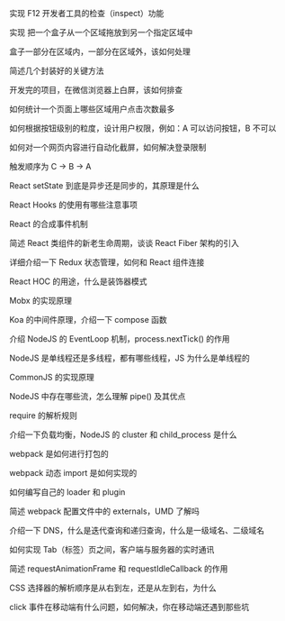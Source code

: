 实现 F12 开发者工具的检查（inspect）功能

实现 把一个盒子从一个区域拖放到另一个指定区域中

盒子一部分在区域内，一部分在区域外，该如何处理

简述几个封装好的关键方法

开发完的项目，在微信浏览器上白屏，该如何排查

如何统计一个页面上哪些区域用户点击次数最多

如何根据按钮级别的粒度，设计用户权限，例如：A 可以访问按钮，B 不可以

如何对一个网页内容进行自动化截屏，如何解决登录限制

触发顺序为 C -> B -> A

React setState 到底是异步还是同步的，其原理是什么

React Hooks 的使用有哪些注意事项

React 的合成事件机制

简述 React 类组件的新老生命周期，谈谈 React Fiber 架构的引入

详细介绍一下 Redux 状态管理，如何和 React 组件连接

React HOC 的用途，什么是装饰器模式

Mobx 的实现原理

Koa 的中间件原理，介绍一下 compose 函数

介绍 NodeJS 的 EventLoop 机制，process.nextTick() 的作用

NodeJS 是单线程还是多线程，都有哪些线程，JS 为什么是单线程的

CommonJS 的实现原理

NodeJS 中存在哪些流，怎么理解 pipe() 及其优点

require 的解析规则

介绍一下负载均衡，NodeJS 的 cluster 和 child_process 是什么

webpack 是如何进行打包的

webpack 动态 import 是如何实现的

如何编写自己的 loader 和 plugin

简述 webpack 配置文件中的 externals，UMD 了解吗

介绍一下 DNS，什么是迭代查询和递归查询，什么是一级域名、二级域名



如何实现 Tab（标签）页之间，客户端与服务器的实时通讯



简述 requestAnimationFrame 和 requestIdleCallback 的作用

CSS 选择器的解析顺序是从右到左，还是从左到右，为什么

click 事件在移动端有什么问题，如何解决，你在移动端还遇到那些坑


